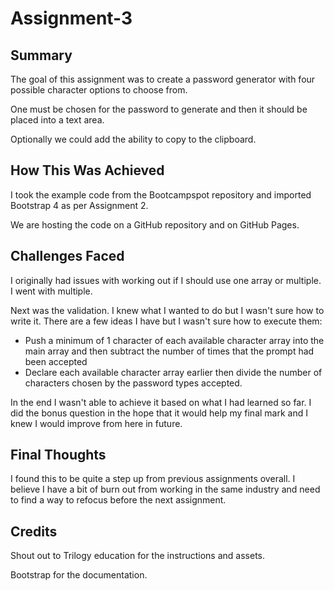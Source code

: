 # Assignment-3

## Summary

The goal of this assignment was to create a password generator with four possible character options to choose from. 

One must be chosen for the password to generate and then it should be placed into a text area. 

Optionally we could add the ability to copy to the clipboard.

## How This Was Achieved

I took the example code from the Bootcampspot repository and imported Bootstrap 4 as per Assignment 2. 

We are hosting the code on a GitHub repository and on GitHub Pages.

## Challenges Faced

I originally had issues with working out if I should use one array or multiple. I went with multiple.

Next was the validation. I knew what I wanted to do but I wasn't sure how to write it. There are a few ideas I have but I wasn't sure how to execute them:

* Push a minimum of 1 character of each available character array into the main array and then subtract the number of times that the prompt had been accepted
* Declare each available character array earlier then divide the number of characters chosen by the password types accepted.

In the end I wasn't able to achieve it based on what I had learned so far. I did the bonus question in the hope that it would help my final mark and I knew I would improve from here in future.

## Final Thoughts

I found this to be quite a step up from previous assignments overall. I believe I have a bit of burn out from working in the same industry and need to find a way to refocus before the next assignment. 

## Credits

Shout out to Trilogy education for the instructions and assets.

Bootstrap for the documentation.
